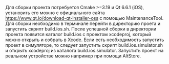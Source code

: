 Для сборки проекта потребуется Cmake >=3.19 и Qt 6.6.1 (iOS), установить его можно с официального сайта https://www.qt.io/download-qt-installer-oss с помощью MaintenanceTool. Для сборки необходимо в терминале перейти в директорию проета и запустить скрипт build.ios.sh. После успешной сборки в директории проекта появится каталог build.ios с проектом xcodeproj, который можно открыть и собрать в Xcode. Если есть необходимость запустить проект в симуляторе, то следует запустить скрипт build.ios.simulator.sh и открыть xcodeproj из каталога build.ios.simulator. Запустить проект на реальном устройстве можно например при помощи AltStore.
